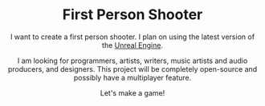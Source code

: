 <h1 align="center">First Person Shooter</h1>

<p align="center">
I want to create a first person shooter. I plan on using the latest version of the 
<a href="https://docs.unrealengine.com/en-US/index.html">Unreal Engine</a>.
</p>

<p align="center"> I am looking for programmers, artists, writers, music artists and audio producers, and designers. This project will be completely open-source and possibly have a multiplayer feature.</p>
<p align="center"> Let's make a game!</p>
